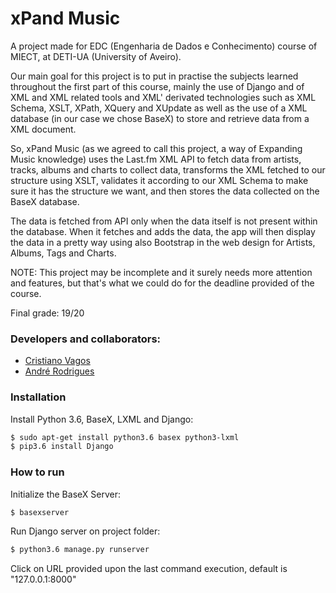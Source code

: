 # xPand Music

A project made for EDC (Engenharia de Dados e Conhecimento) course of MIECT, at DETI-UA (University of Aveiro).

Our main goal for this project is to put in practise the subjects learned throughout the first part of this course, mainly the use of Django and of XML and XML related tools and XML' derivated technologies such as XML Schema, XSLT, XPath, XQuery and XUpdate as well as the use of a XML database (in our case we chose BaseX) to store and retrieve data from a XML document.

So, xPand Music (as we agreed to call this project, a way of Expanding Music knowledge) uses the Last.fm XML API to fetch data from artists, tracks, albums and charts to collect data, transforms the XML fetched to our structure using XSLT, validates it according to our XML Schema to make sure it has the structure we want, and then stores the data collected on the BaseX database.

The data is fetched from API only when the data itself is not present within the database. When it fetches and adds the data, the app will then display the data in a pretty way using also Bootstrap in the web design for Artists, Albums, Tags and Charts.

NOTE: This project may be incomplete and it surely needs more attention and features, but that's what we could do for the deadline provided of the course.

Final grade: 19/20

### Developers and collaborators:
- [Cristiano Vagos](http://github.com/cristianovagos)
- [André Rodrigues](http://github.com/suduaya)

### Installation
Install Python 3.6, BaseX, LXML and Django:
```sh
$ sudo apt-get install python3.6 basex python3-lxml
$ pip3.6 install Django
```

### How to run
Initialize the BaseX Server:
```sh
$ basexserver
```

Run Django server on project folder:
```sh
$ python3.6 manage.py runserver
```

Click on URL provided upon the last command execution, default is "127.0.0.1:8000"
